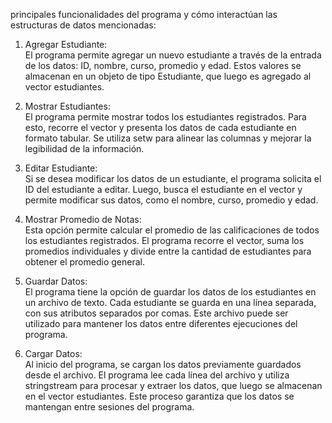 principales funcionalidades del programa y cómo interactúan las estructuras de datos mencionadas:

1. Agregar Estudiante:  
   El programa permite agregar un nuevo estudiante a través de la entrada de los datos: ID, nombre, curso, promedio y edad. Estos valores se almacenan en un objeto de tipo Estudiante, que luego es agregado al vector estudiantes.

2. Mostrar Estudiantes:  
   El programa permite mostrar todos los estudiantes registrados. Para esto, recorre el vector y presenta los datos de cada estudiante en formato tabular. Se utiliza setw para alinear las columnas y mejorar la legibilidad de la información.

3. Editar Estudiante:  
   Si se desea modificar los datos de un estudiante, el programa solicita el ID del estudiante a editar. Luego, busca el estudiante en el vector y permite modificar sus datos, como el nombre, curso, promedio y edad.

4. Mostrar Promedio de Notas:  
   Esta opción permite calcular el promedio de las calificaciones de todos los estudiantes registrados. El programa recorre el vector, suma los promedios individuales y divide entre la cantidad de estudiantes para obtener el promedio general.

5. Guardar Datos:  
   El programa tiene la opción de guardar los datos de los estudiantes en un archivo de texto. Cada estudiante se guarda en una línea separada, con sus atributos separados por comas. Este archivo puede ser utilizado para mantener los datos entre diferentes ejecuciones del programa.

6. Cargar Datos:  
   Al inicio del programa, se cargan los datos previamente guardados desde el archivo. El programa lee cada línea del archivo y utiliza stringstream para procesar y extraer los datos, que luego se almacenan en el vector estudiantes. Este proceso garantiza que los datos se mantengan entre sesiones del programa.

